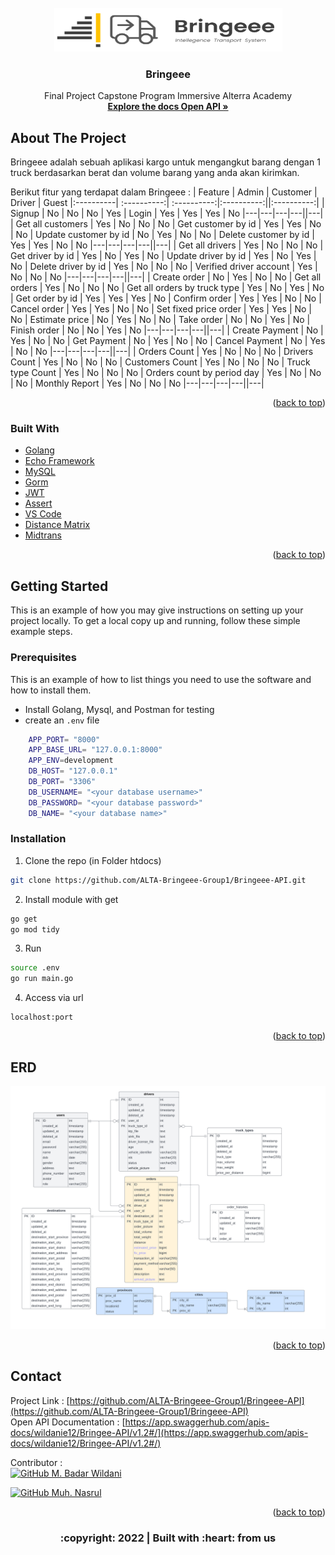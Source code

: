 <div id="top"></div>

<!-- PROJECT LOGO -->
<br/>
<div align="center">
<!--  mengarah ke repo  -->
  <a href="https://github.com/ALTA-Bringeee-Group1/Bringeee-API">
    <img src="images/logo.png" width="365" height="70">
  </a>

  <h3 align="center">Bringeee</h3>

  <p align="center">
    Final Project Capstone Program Immersive Alterra Academy
    <br />
    <a href="https://app.swaggerhub.com/apis-docs/wildanie12/Bringee-API/v1.2#/"><strong>Explore the docs Open API »</strong></a>
    <br />
  </p>
</div>

<!-- ABOUT THE PROJECT -->
## About The Project 

Bringeee adalah sebuah aplikasi kargo untuk mengangkut barang dengan 1 truck berdasarkan berat dan volume barang yang anda akan kirimkan.

Berikut fitur yang terdapat dalam Bringeee :
| Feature | Admin | Customer | Driver | Guest
|:----------| :----------:| :----------:|:----------:||:----------:|
| Signup | No | No | No | Yes
| Login | Yes | Yes | Yes | No
|---|---|---|---||---|
| Get all customers | Yes | No | No | No
| Get customer by id | Yes | Yes | No | No
| Update customer by id | No | Yes | No | No
| Delete customer by id | Yes | Yes | No | No
|---|---|---|---||---|
| Get all drivers | Yes | No | No | No
| Get driver by id | Yes | No | Yes | No
| Update driver by id | Yes | No | Yes | No
| Delete driver by id | Yes | No | No | No
| Verified driver account | Yes | No | No | No
|---|---|---|---||---|
| Create order | No | Yes | No | No
| Get all orders | Yes | No | No | No
| Get all orders by truck type | Yes | No | Yes | No
| Get order by id | Yes | Yes | Yes | No
| Confirm order | Yes | Yes | No | No
| Cancel order | Yes | Yes | No | No
| Set fixed price order | Yes | Yes | No | No
| Estimate price | No | Yes | No | No
| Take order | No | No | Yes | No
| Finish order | No | No | Yes | No
|---|---|---|---||---|
| Create Payment | No | Yes | No | No
| Get Payment | No | Yes | No | No
| Cancel Payment | No | Yes | No | No
|---|---|---|---||---|
| Orders Count | Yes | No | No | No
| Drivers Count | Yes | No | No | No
| Customers Count | Yes | No | No | No
| Truck type Count | Yes | No | No | No
| Orders count by period day | Yes | No | No | No
| Monthly Report | Yes | No | No | No
|---|---|---|---||---|

<p align="right">(<a href="#top">back to top</a>)</p>

### Built With

- [Golang](https://golang.org/)
- [Echo Framework](https://echo.labstack.com/)
- [MySQL](https://www.mysql.com/)
- [Gorm](https://gorm.io/)
- [JWT](https://echo.labstack.com/cookbook/jwt)
- [Assert](https://pkg.go.dev/github.com/stretchr/testify/assert)
- [VS Code](https://code.visualstudio.com/)
- [Distance Matrix](https://www.distancematrixapi.com/)
- [Midtrans](https://www.midtrans.com/)

<p align="right">(<a href="#top">back to top</a>)</p>

<!-- GETTING STARTED -->
## Getting Started

This is an example of how you may give instructions on setting up your project locally.
To get a local copy up and running, follow these simple example steps.

### Prerequisites

This is an example of how to list things you need to use the software and how to install them.
* Install Golang, Mysql, and Postman for testing
* create an `.env` file

```bash
    APP_PORT= "8000"
    APP_BASE_URL= "127.0.0.1:8000"
    APP_ENV=development 
    DB_HOST= "127.0.0.1"
    DB_PORT= "3306"
    DB_USERNAME= "<your database username>"
    DB_PASSWORD= "<your database password>"
    DB_NAME= "<your database name>"
```

### Installation

1. Clone the repo (in Folder htdocs)
```sh
git clone https://github.com/ALTA-Bringeee-Group1/Bringeee-API.git
```
2. Install module with get
```sh
go get
go mod tidy
```
3. Run
```sh
source .env
go run main.go
```
4. Access via url
```JS
localhost:port
```
<p align="right">(<a href="#top">back to top</a>)</p>

## ERD
<img src="images/erd.png">
<p align="right">(<a href="#top">back to top</a>)</p>

<!-- CONTACT -->
## Contact

Project Link : [https://github.com/ALTA-Bringeee-Group1/Bringeee-API](https://github.com/ALTA-Bringeee-Group1/Bringeee-API)<br/>
Open API Documentation : [https://app.swaggerhub.com/apis-docs/wildanie12/Bringee-API/v1.2#/](https://app.swaggerhub.com/apis-docs/wildanie12/Bringee-API/v1.2#/)&nbsp;

<!-- :heart: -->
<!-- CONTRIBUTOR -->
Contributor :
<br>
[![GitHub M. Badar Wildani](https://img.shields.io/github/followers/wildanie12?label=follow&style=social)](https://github.com/wildanie12)

[![GitHub Muh. Nasrul](https://img.shields.io/github/followers/mnasruls?label=follow&style=social)](https://github.com/mnasruls)

<p align="right">(<a href="#top">back to top</a>)</p>
<h3>
<p align="center">:copyright: 2022 | Built with :heart: from us</p>
</h3>
<!-- end -->